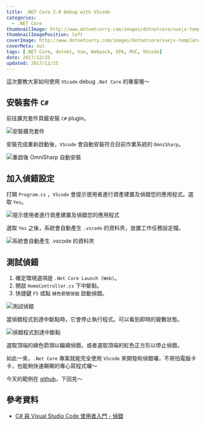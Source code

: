 ```yaml
---
title: .NET Core 2.0 Debug with VScode
categories:
  - .NET Core
thumbnailImage: http://www.dotnetcurry.com/images/dotnetcore/vuejs-templates/modernwebdev.png
thumbnailImagePosition: left
coverImage: http://www.dotnetcurry.com/images/dotnetcore/vuejs-templates/modernwebdev.png
coverMeta: out
tags: [.NET Core, dotnet, Vue, Webpack, SPA, MVC, VScode]
date: 2017/12/25
updated: 2017/12/25
---
```


這次要教大家如何使用 `VScode` debug `.Net Core` 的專案喔～
<!--more-->

## 安裝套件 `C#`

前往擴充套件頁籤安裝 `C#` plugin。

![安裝擴充套件](http://i965.photobucket.com/albums/ae138/anny09117011/Blog/2017-12-25_1355.png "VScode")

安裝完成重新啟動後，`VScode` 會自動安裝符合目前作業系統的 `OmniSharp`。

![重啟後 OmniSharp 自動安裝](http://i965.photobucket.com/albums/ae138/anny09117011/Blog/2017-12-25_1356.png "VScode")

## 加入偵錯設定

打開 `Program.cs` ，`VScode` 會提示使用者進行資產建置及偵錯您的應用程式。選取 `Yes`。

![提示使用者進行資產建置及偵錯您的應用程式](https://docs.microsoft.com/zh-tw/dotnet/core/tutorials/media/with-visual-studio-code/missing-assets.png "VScode")

選取 `Yes` 之後，系統會自動產生 `.vscode` 的資料夾，放置工作任務設定檔。

![系統會自動產生 .vscode 的資料夾](http://i965.photobucket.com/albums/ae138/anny09117011/Blog/2017-12-25_1410.png "VScode")

## 測試偵錯

1. 確定環境選項是 `.Net Core Launch (Web)`。
2. 開啟 `HomeController.cs` 下中斷點。
3. 快捷鍵 `F5` 或點 `綠色箭號按鈕` 啟動偵錯。

![測試偵錯](http://i965.photobucket.com/albums/ae138/anny09117011/Blog/2017-12-25_1429.png "VScode")

當偵錯程式到達中斷點時，它會停止執行程式。可以看到即時的變數狀態。

![偵錯程式到達中斷點](http://i965.photobucket.com/albums/ae138/anny09117011/Blog/2017-12-25_1432.png "VScode")

選取頂端的綠色箭頭以繼續偵錯，或者選取頂端的紅色正方形以停止偵錯。

如此一來，`.Net Core` 專案就能完全使用 `VScode` 來開發和偵錯囉，不用怕電腦卡卡，也能夠快速唰唰的專心寫程式囉～

今天的範例在 [github](https://github.com/Annilla/dotnet-core-vue-cli/tree/v1.1.0)，下回見～

## 參考資料

* [C# 與 Visual Studio Code 使用者入門 - 偵錯](https://docs.microsoft.com/zh-tw/dotnet/core/tutorials/with-visual-studio-code#debug)
